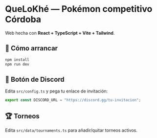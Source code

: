 
# QueLoKhé — Pokémon competitivo Córdoba

Web hecha con **React + TypeScript + Vite + Tailwind**.

## 🚀 Cómo arrancar
```bash
npm install
npm run dev
```

## 🔗 Botón de Discord
Edita `src/config.ts` y pega tu enlace de invitación:
```ts
export const DISCORD_URL = "https://discord.gg/tu-invitacion";
```

## 🏆 Torneos
Edita `src/data/tournaments.ts` para añadir/quitar torneos activos.
